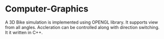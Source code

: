 # Computer-Graphics

A 3D Bike simulation is implemented using OPENGL library. 
It supports view from all angles. Accleration can be controlled along with direction switching. It it written in C++.
